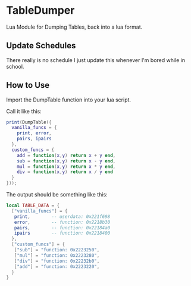 # TableDumper
Lua Module for Dumping Tables, back into a lua format.

## Update Schedules
There really is no schedule I just update this whenever I'm bored while in school.

## How to Use
Import the DumpTable function into your lua script.

Call it like this:
```lua
print(DumpTable({
  vanilla_funcs = {
    print, error,
    pairs, ipairs
  },
  custom_funcs = {
    add = function(x,y) return x + y end,
    sub = function(x,y) return x - y end,
    mul = function(x,y) return x * y end,
    div = function(x,y) return x / y end
  }
}));
```
The output should be something like this:
```lua
local TABLE_DATA = {
  ["vanilla_funcs"] = {
   print,		 -- userdata: 0x221f698
   error,		 -- function: 0x2218b30
   pairs,		 -- function: 0x22184a0
   ipairs		 -- function: 0x2218400
  },
  ["custom_funcs"] = {
   ["sub"] = "function: 0x2223250",
   ["mul"] = "function: 0x2223280",
   ["div"] = "function: 0x22232b0",
   ["add"] = "function: 0x2223220",
  }
}
```
